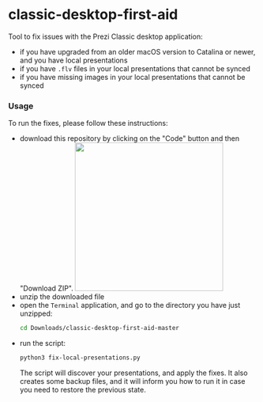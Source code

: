 # classic-desktop-first-aid

Tool to fix issues with the Prezi Classic desktop application:
- if you have upgraded from an older macOS version to Catalina or newer, and you have local presentations
- if you have `.flv` files in your local presentations that cannot be synced
- if you have missing images in your local presentations that cannot be synced


### Usage

To run the fixes, please follow these instructions:
- download this repository by clicking on the "Code" button and then "Download ZIP". <img src="https://user-images.githubusercontent.com/5681029/176889875-05c72216-188c-4306-a06e-64d43442cb38.png" height="300px"/>
- unzip the downloaded file
- open the `Terminal` application, and go to the directory you have just unzipped:
  ```bash
  cd Downloads/classic-desktop-first-aid-master
  ```
- run the script:
  ```bash
  python3 fix-local-presentations.py
  ```
  The script will discover your presentations, and apply the fixes. It also creates some backup files, and it will inform you how to run it in case you need to restore the previous state.
